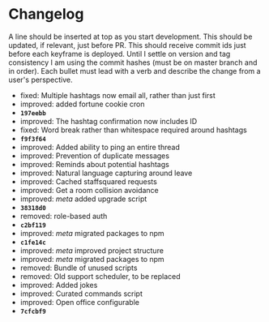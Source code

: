 # Changelog

A line should be inserted at top as you start development.
This should be updated, if relevant, just before PR.
This should receive commit ids just before each keyframe is deployed.
Until I settle on version and tag consistency I am using the commit hashes (must
be on master branch and in order).
Each bullet must lead with a verb and describe the change from a user's
perspective.

* fixed: Multiple hashtags now email all, rather than just first
* improved: added fortune cookie cron
* **`197eebb`**
* improved: The hashtag confirmation now includes ID
* fixed: Word break rather than whitespace required around hashtags
* **`f9f3f64`**
* improved: Added ability to ping an entire thread
* improved: Prevention of duplicate messages
* improved: Reminds about potential hashtags
* improved: Natural language capturing around leave
* improved: Cached staffsquared requests
* improved: Get a room collision avoidance
* improved: *meta* added upgrade script
* **`38318d0`**
* removed: role-based auth
* **`c2bf119`**
* improved: *meta* migrated packages to npm
* **`c1fe14c`**
* improved: *meta* improved project structure
* improved: *meta* migrated packages to npm
* removed: Bundle of unused scripts
* removed: Old support scheduler, to be replaced
* improved: Added jokes
* improved: Curated commands script
* improved: Open office configurable
* **`7cfcbf9`**
